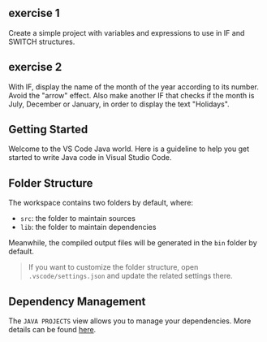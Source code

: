 ## exercise 1

Create a simple project with variables and expressions to use in IF and SWITCH structures.

## exercise 2

With IF, display the name of the month of the year according to its number. Avoid the "arrow" effect. Also make another IF that checks if the month is July, December or January, in order to display the text "Holidays".

## Getting Started

Welcome to the VS Code Java world. Here is a guideline to help you get started to write Java code in Visual Studio Code.

## Folder Structure

The workspace contains two folders by default, where:

- `src`: the folder to maintain sources
- `lib`: the folder to maintain dependencies

Meanwhile, the compiled output files will be generated in the `bin` folder by default.

> If you want to customize the folder structure, open `.vscode/settings.json` and update the related settings there.

## Dependency Management

The `JAVA PROJECTS` view allows you to manage your dependencies. More details can be found [here](https://github.com/microsoft/vscode-java-dependency#manage-dependencies).
